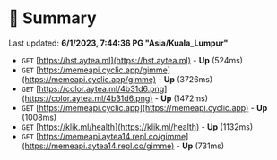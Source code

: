 # 📖 Summary
Last updated: **6/1/2023, 7:44:36 PG "Asia/Kuala_Lumpur"**

- `GET` [https://hst.aytea.ml](https://hst.aytea.ml) - **Up** (524ms)
- `GET` [https://memeapi.cyclic.app/gimme](https://memeapi.cyclic.app/gimme) - **Up** (3726ms)
- `GET` [https://color.aytea.ml/4b31d6.png](https://color.aytea.ml/4b31d6.png) - **Up** (1472ms)
- `GET` [https://memeapi.cyclic.app](https://memeapi.cyclic.app) - **Up** (1008ms)
- `GET` [https://klik.ml/health](https://klik.ml/health) - **Up** (1132ms)
- `GET` [https://memeapi.aytea14.repl.co/gimme](https://memeapi.aytea14.repl.co/gimme) - **Up** (731ms)
